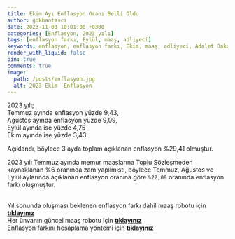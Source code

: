 ```yaml
---
title: Ekim Ayı Enflasyon Oranı Belli Oldu
author: gokhantasci
date: 2023-11-03 10:01:00 +0300
categories: [Enflasyon, 2023 yılı]
tags: [enflasyon farkı, Eylül, maaş, adliyeci]
keywords: enflasyon, enflasyon farkı, Ekim, maaş, adliyeci, Adalet Bakanlığı
render_with_liquid: false
pin: true
comments: true
image:
  path: /posts/enflasyon.jpg
  alt: 2023 Ekim  Enflasyon
---
```


2023 yılı;
<br>Temmuz ayında enflasyon yüzde 9,43, 
<br>Ağustos ayında enflasyon yüzde 9,09,
<br>Eylül ayında ise yüzde 4,75
<br>Ekim ayında ise yüzde 3,43

Açıklandı,  böylece 3 ayda toplam açıklanan enflasyon %29,41 olmuştur.


2023 yılı Temmuz ayında memur maaşlarına Toplu Sözleşmeden kaynaklanan %6 oranında zam yapılmıştı, böylece Temmuz, Ağustos ve Eylül aylarında açıklanan enflasyon oranına göre <code class="highlighter-rouge">%22,09</code> oranında enflasyon farkı oluşmuştur.

<br>Yıl sonunda oluşması beklenen enflasyon farkı dahil maaş robotu için [**tıklayınız**](https://adliyeci.com.tr/maasyeni/) 
<br>Her ünvanın güncel maaş robotu için [**tıklayınız**](https://adliyeci.com.tr/maas/) 
<br>Enflasyon farkını hesaplama yöntemi için [**tıklayınız**](https://adliyeci.com.tr/enflasyonfarki/) 